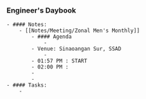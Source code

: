 ### Engineer's Daybook
	- #### Notes:
		- [[Notes/Meeting/Zonal Men's Monthly]]
			- #### Agenda
				-
			- Venue: Sinaoangan Sur, SSAD
				-
			- 01:57 PM : START
			- 02:00 PM :
			-
			-
	- #### Tasks:
		-